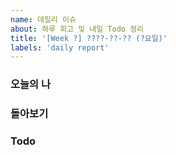 ```yaml
---
name: 데일리 이슈
about: 하루 회고 및 내일 Todo 정리
title: '[Week ?] ????-??-?? (?요일)'
labels: 'daily report'
---
```


### 오늘의 나

### 돌아보기

### Todo
